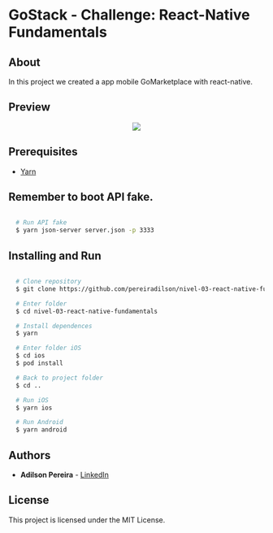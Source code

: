 # GoStack - Challenge: React-Native Fundamentals

## About

In this project we created a app mobile GoMarketplace with react-native.

## Preview

<div align="center">
  <a href="https://youtu.be/H7qYiH6CZNU" target="_blank">
    <img src="https://ik.imagekit.io/rlpwchithd/Captura_de_Tela_2020-07-05_a_s_17.44.39_8kT8MFp1Vu.png">
  </a>
</div>

## Prerequisites

- [Yarn](https://classic.yarnpkg.com/pt-BR/)

## Remember to boot API fake.

```bash

  # Run API fake
  $ yarn json-server server.json -p 3333

```

## Installing and Run

```bash

  # Clone repository
  $ git clone https://github.com/pereiradilson/nivel-03-react-native-fundamentals.git

  # Enter folder
  $ cd nivel-03-react-native-fundamentals

  # Install dependences
  $ yarn

  # Enter folder iOS
  $ cd ios
  $ pod install

  # Back to project folder
  $ cd ..

  # Run iOS
  $ yarn ios

  # Run Android
  $ yarn android

```

## Authors

* **Adilson Pereira** - [LinkedIn](https://www.linkedin.com/in/pereiradilson/)

## License

This project is licensed under the MIT License.
